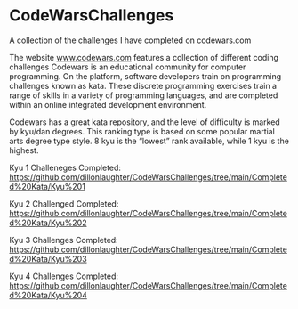 # CodeWarsChallenges
A collection of the challenges I have completed on codewars.com

The website www.codewars.com features a collection of different coding challenges 
Codewars is an educational community for computer programming. On the platform, software developers train on programming challenges known as kata. These discrete programming exercises train a range of skills in a variety of programming languages, and are completed within an online integrated development environment.

Codewars has a great kata repository, and the level of difficulty is marked by kyu/dan degrees. This ranking type is based on some popular martial arts degree type style. 8 kyu is the “lowest” rank available, while 1 kyu is the highest.

Kyu 1 Challeneges Completed:
  https://github.com/dillonlaughter/CodeWarsChallenges/tree/main/Completed%20Kata/Kyu%201

Kyu 2 Challenged Completed:
  https://github.com/dillonlaughter/CodeWarsChallenges/tree/main/Completed%20Kata/Kyu%202
  
Kyu 3 Challenges Completed:
  https://github.com/dillonlaughter/CodeWarsChallenges/tree/main/Completed%20Kata/Kyu%203

Kyu 4 Challenges Completed:
  https://github.com/dillonlaughter/CodeWarsChallenges/tree/main/Completed%20Kata/Kyu%204
